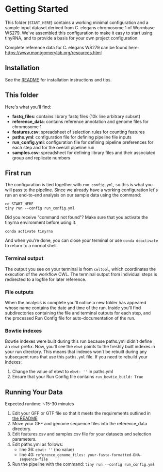 # Getting Started

This folder (`START_HERE`) contains a working minimal configuration and a sample input dataset derived from C. elegans chromosome 1 of Wormbase WS279. We've assembled this configuration to make it easy to start using tinyRNA, and to provide a basis for your own project configuration.

Complete reference data for C. elegans WS279 can be found here: https://www.montgomerylab.org/resources.html

## Installation

See the [README](../README.md#installation) for installation instructions and tips.

## This folder

Here's what you'll find:
- **fastq_files**: contains library fastq files (10k line arbitrary subset)
- **reference_data**: contains reference annotation and genome files for chromosome 1
- **features.csv**: spreadsheet of selection rules for counting features
- **paths.yml**: configuration file for defining pipeline file inputs
- **run_config.yml**: configuration file for defining pipeline preferences for each step and for the overall pipeline run
- **samples.csv**: spreadsheet for defining library files and their associated group and replicate numbers

## First run
The configuration is tied together with `run_config.yml`, so this is what you will pass to the pipeline. Since we already have a working configuration let's run an end-to-end analysis on our sample data using the command:
```
cd START_HERE
tiny run --config run_config.yml
```
Did you receive "command not found"? Make sure that you activate the tinyrna environment before using it.
```
conda activate tinyrna
```
And when you're done, you can close your terminal or use `conda deactivate` to return to a normal shell.

### Terminal output
The output you see on your terminal is from `cwltool`, which coordinates the execution of the workflow CWL. The terminal output from individual steps is redirected to a logfile for later reference.

### File outputs
When the analysis is complete you'll notice a new folder has appeared whose name contains the date and time of the run. Inside you'll find subdirectories containing the file and terminal outputs for each step, and the processed Run Config file for auto-documentation of the run.

### Bowtie indexes
Bowtie indexes were built during this run because paths.yml didn't define an `ebwt` prefix. Now, you'll see the `ebwt` points to the freshly built indexes in your run directory. This means that indexes won't be rebuilt during any subsequent runs that use this `paths.yml` file. If you need to rebuild your indexes:
1. Change the value of ebwt to `ebwt: ''` in paths.yml
2. Ensure that your Run Config file contains `run_bowtie_build: True`

## Running Your Data
Expected runtime: ~15-30 minutes
1. Edit your GFF or GTF file so that it meets the requirements outlined in [the README](../README.md#user-provided-input-files)
2. Move your GFF and genome sequence files into the reference_data directory.
3. Edit features.csv and samples.csv file for your datasets and selection parameters.
4. Edit paths.yml as follows:
   - line 36: `ebwt: ''` (no value)
   - line 40: `reference_genome_files: your-fasta-formatted-DNA-sequence-file`
5. Run the pipeline with the command: `tiny run --config run_config.yml`